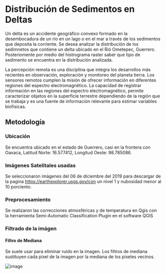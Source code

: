 # Distribución de Sedimentos en Deltas

Un delta es un accidente geográfico convexo formado en la desembocadura de un río en un lago o en el mar a través de los sedimentos que deposita la corriente.
Se desea analizar la distribución de los sedimnetos que contiene un delta ubicado en el Rió Ometepec, Guerrero. Posteriomente por medio del histrograma raster saber que tipo de sedimento se encuentra en la distribución analizada.

La percepción remota es una disciplina que integra los desarrollos más recientes en observación, exploración y monitoreo del planeta tierra. Los sensores remotos cumplen la misión de ofrecer información en diferentes regiones del espectro electromagnético. La capacidad de registrar información en las regiones del espectro electromagnético, permite caracterizar objetos en la superficie terrestre dependiendo de la región que se trabaja y es una fuente de información relevante para estimar variables biofísicas.

## Metodología


### Ubicación
Se encuentra ubicado en el estado de Guerrero, casi en la frontera con Oaxaca, Latitud Norte: 16.577412, Longitud Oeste: 98.785086.

### Imágenes Satelitales usadas
Se seleccionaron imágenes del 06 de diciembre del 2019 para descargar de la pagina https://earthexplorer.usgs.gov/con un nivel 1 y nubosidad menor al 10 porciento.

### Preprocesamiento
Se realizaron las correcciones atmosféricas y de temperatura en Qgis con la herramienta Semi-Automatic Classification Plugin en el software QGIS

### Filtrado de la imágen

#### Filtro de Mediana
Se suele usar para eliminar ruido en la imagen. Los filtros de mediana sustituyen cada píxel de la imagen por la mediana de los pixeles vecinos.

![image](https://user-images.githubusercontent.com/99137141/216234835-de5cd26f-ea2d-446b-8465-c62a1a4fa15d.png)

